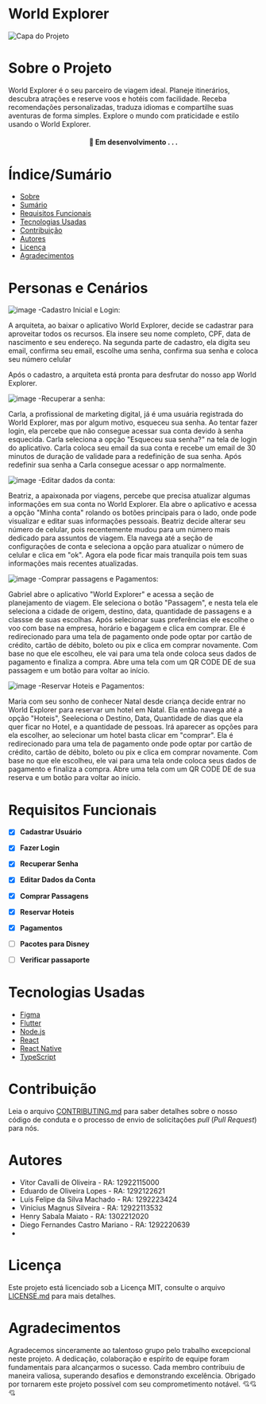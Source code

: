 # World Explorer

![Capa do Projeto](https://i.imgur.com/IeMt0Zd.jpg)

# Sobre o Projeto


World Explorer é o seu parceiro de viagem ideal. Planeje itinerários, descubra atrações e reserve voos e hotéis com facilidade. Receba recomendações personalizadas, traduza idiomas e compartilhe suas aventuras de forma simples. Explore o mundo com praticidade e estilo usando o World Explorer.

<h4 align="center"> 
	🚧  Em desenvolvimento . . .
</h4>

# Índice/Sumário

* [Sobre](#sobre-o-projeto)
* [Sumário](#índice/sumário)
* [Requisitos Funcionais](#requisitos-funcionais)
* [Tecnologias Usadas](#tecnologias-usadas)
* [Contribuição](#contribuição)
* [Autores](#autores)
* [Licença](#licença)
* [Agradecimentos](#agradecimentos)

# Personas e Cenários
![image](https://github.com/VitorCavalli/World-Explorer/assets/113732008/ed910e0f-0e79-413a-a823-7501e16b409c)
-Cadastro Inicial e Login:

A arquiteta, ao baixar o aplicativo World Explorer, decide se cadastrar para aproveitar todos os recursos.
Ela insere seu nome completo, CPF, data de nascimento e seu endereço.
Na segunda parte de cadastro, ela digita seu email, confirma seu email, escolhe uma senha, confirma sua senha e coloca seu número celular

Após o cadastro, a arquiteta está pronta para desfrutar do nosso app World Explorer.


![image](https://github.com/VitorCavalli/World-Explorer/assets/113732008/86007f8e-3b6e-4ed0-966d-c9ae75af2311)
-Recuperar a senha:

Carla, a profissional de marketing digital, já é uma usuária registrada do World Explorer, mas por algum motivo, esqueceu sua senha.
Ao tentar fazer login, ela percebe que não consegue acessar sua conta devido à senha esquecida.
Carla seleciona a opção "Esqueceu sua senha?" na tela de login do aplicativo.
Carla coloca seu email da sua conta e recebe um email de 30 minutos de duração de validade para a redefinição de sua senha.
Após redefinir sua senha a Carla consegue acessar o app normalmente.


![image](https://github.com/VitorCavalli/World-Explorer/assets/113732008/c7ac29ae-317c-4c26-b6bb-78a2d5480352)
-Editar dados da conta:

Beatriz, a apaixonada por viagens, percebe que precisa atualizar algumas informações em sua conta no World Explorer.
Ela abre o aplicativo e acessa a opção "Minha conta" rolando os botões principais para o lado, onde pode visualizar e editar suas informações pessoais.
Beatriz decide alterar seu número de celular, pois recentemente mudou para um número mais dedicado para assuntos de viagem.
Ela navega até a seção de configurações de conta e seleciona a opção para atualizar o número de celular e clica em "ok".
Agora ela pode ficar mais tranquila pois tem suas informações mais recentes atualizadas.


![image](https://github.com/VitorCavalli/World-Explorer/assets/113732008/c6788a57-e238-49f7-906f-a3b3cdf65812)
-Comprar passagens e Pagamentos:

Gabriel abre o aplicativo "World Explorer" e acessa a seção de planejamento de viagem.
Ele seleciona o botão "Passagem", e nesta tela ele seleciona a cidade de origem, destino, data, quantidade de passagens e a classse de suas escolhas.
Após selecionar suas preferências ele escolhe o voo com base na empresa, horário e bagagem e clica em comprar.
Ele é redirecionado para uma tela de pagamento onde pode optar por cartão de crédito, cartão de débito, boleto ou pix e clica em comprar novamente.
Com base no que ele escolheu, ele vai para uma tela onde coloca seus dados de pagamento e finaliza a compra.
Abre uma tela com um QR CODE DE de sua passagem e um botão para voltar ao início.


![image](https://github.com/VitorCavalli/World-Explorer/assets/113732008/89e2bb24-3b2a-40e3-8297-0f0aedb7693d)
-Reservar Hoteis e Pagamentos:

Maria com seu sonho de conhecer Natal desde criança decide entrar no World Explorer para reservar um hotel em Natal.
Ela então navega até a opção "Hoteis", Seeleciona o Destino, Data, Quantidade de dias que ela quer ficar no Hotel, e a quantidade de pessoas.
Irá aparecer as opções para ela escolher, ao selecionar um hotel basta clicar em "comprar".
Ela é redirecionado para uma tela de pagamento onde pode optar por cartão de crédito, cartão de débito, boleto ou pix e clica em comprar novamente.
Com base no que ele escolheu, ele vai para uma tela onde coloca seus dados de pagamento e finaliza a compra.
Abre uma tela com um QR CODE DE de sua reserva e um botão para voltar ao início.


# Requisitos Funcionais 

- [x] **Cadastrar Usuário**
- [x] **Fazer Login**
- [x] **Recuperar Senha**
- [x] **Editar Dados da Conta**
- [x] **Comprar Passagens**
- [x] **Reservar Hoteis**
- [x] **Pagamentos**
- [ ] **Pacotes para Disney**
- [ ] **Verificar passaporte**




# Tecnologias Usadas

- [Figma](https://www.figma.com/)
- [Flutter](https://flutter.dev/)
- [Node.js](https://nodejs.org/en/)
- [React](https://pt-br.reactjs.org/)
- [React Native](https://reactnative.dev/)
- [TypeScript](https://www.typescriptlang.org/)

# Contribuição

Leia o arquivo [CONTRIBUTING.md](CONTRIBUTING.md) para saber detalhes sobre o nosso código de conduta e o processo de envio de solicitações *pull* (*Pull Request*) para nós.

# Autores

- Vitor Cavalli de Oliveira - RA: 12922115000
- Eduardo de Oliveira Lopes - RA: 1292122621
- Luís Felipe da Silva Machado - RA: 1292223424
- Vinicius Magnus Silveira - RA: 12922113532
- Henry Sabala Maiato - RA: 1302212020
- Diego Fernandes Castro Mariano - RA: 1292220639
- 

# Licença

Este projeto está licenciado sob a Licença MIT,  consulte o arquivo [LICENSE.md](LICENSE.md) para mais detalhes.

# Agradecimentos

Agradecemos sinceramente ao talentoso grupo pelo trabalho excepcional neste projeto. A dedicação, colaboração e espírito de equipe foram fundamentais para alcançarmos o sucesso. Cada membro contribuiu de maneira valiosa, superando desafios e demonstrando excelência. Obrigado por tornarem este projeto possível com seu comprometimento notável. 💘💘💘
